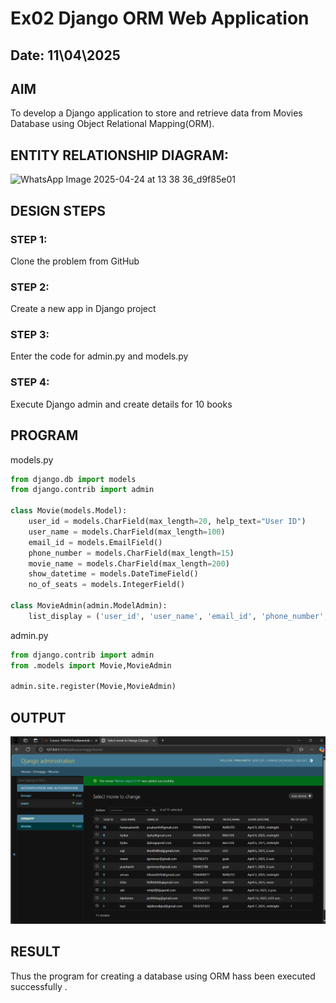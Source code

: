 # Ex02 Django ORM Web Application
## Date: 11\04\2025

## AIM
To develop a Django application to store and retrieve data from Movies Database using Object Relational Mapping(ORM).

## ENTITY RELATIONSHIP DIAGRAM:

![WhatsApp Image 2025-04-24 at 13 38 36_d9f85e01](https://github.com/user-attachments/assets/06d67d73-3fe7-446c-b748-b872ea36a367)


## DESIGN STEPS

### STEP 1:
Clone the problem from GitHub

### STEP 2:
Create a new app in Django project

### STEP 3:
Enter the code for admin.py and models.py

### STEP 4:
Execute Django admin and create details for 10 books

## PROGRAM

models.py
```py
from django.db import models
from django.contrib import admin

class Movie(models.Model):
    user_id = models.CharField(max_length=20, help_text="User ID")
    user_name = models.CharField(max_length=100)
    email_id = models.EmailField()
    phone_number = models.CharField(max_length=15)
    movie_name = models.CharField(max_length=200)
    show_datetime = models.DateTimeField()
    no_of_seats = models.IntegerField()

class MovieAdmin(admin.ModelAdmin):
    list_display = ('user_id', 'user_name', 'email_id', 'phone_number', 'movie_name', 'show_datetime', 'no_of_seats')
```

admin.py
```py
from django.contrib import admin
from .models import Movie,MovieAdmin

admin.site.register(Movie,MovieAdmin)
```





## OUTPUT
![alt text](image.png)



## RESULT
Thus the program for creating a database using ORM hass been executed successfully .
